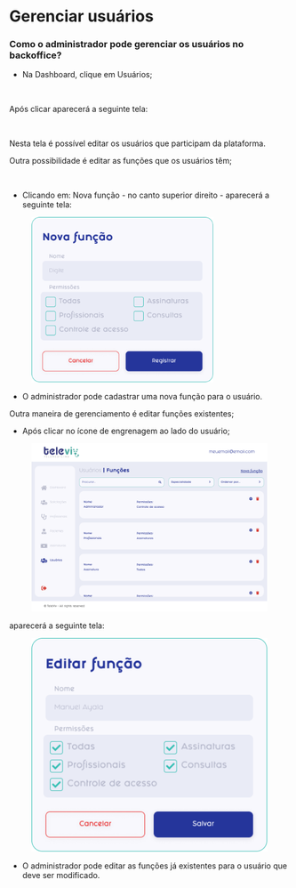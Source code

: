 # Gerenciar usuários

### Como o administrador pode gerenciar os usuários no backoffice?

* Na Dashboard, clique em Usuários;

<figure><img src="../../../.gitbook/assets/Captura de Tela 2023-05-11 às 15.23.34 (1).png" alt=""><figcaption></figcaption></figure>

Após clicar aparecerá a seguinte tela:

<figure><img src="../../../.gitbook/assets/Captura de Tela 2023-05-11 às 15.28.45.png" alt=""><figcaption></figcaption></figure>

Nesta tela é possível editar os usuários que participam da plataforma.

Outra possibilidade é editar as funções que os usuários têm;

<figure><img src="../../../.gitbook/assets/Captura de Tela 2023-04-24 às 19.15.21.png" alt=""><figcaption></figcaption></figure>

* Clicando em: Nova função - no canto superior direito - aparecerá a seguinte tela:

<figure><img src="../../../.gitbook/assets/image (3).png" alt="" width="327"><figcaption></figcaption></figure>

* O administrador pode cadastrar uma nova função para o usuário.

Outra maneira de gerenciamento é editar funções existentes;

* Após clicar no ícone de engrenagem ao lado do usuário;

<figure><img src="../../../.gitbook/assets/image (3) (1).png" alt=""><figcaption></figcaption></figure>

aparecerá a seguinte tela:

<figure><img src="../../../.gitbook/assets/image (2) (1).png" alt=""><figcaption></figcaption></figure>

* O administrador pode editar as funções já existentes para o usuário que deve ser modificado.
